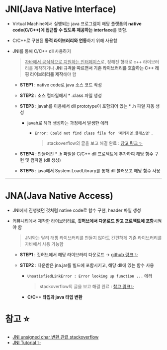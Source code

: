 # JNI(Java Native Interface)

+ Virtual Machine에서 실행되는 java 프로그램이 해당 플랫폼의 **native code(C/C++)에 접근할 수 있도록 제공하는 interface**를 뜻함.
+ C/C++로 구현된 **동적 라이브러리와 연동**하기 위해 사용함 

+ JNI를 통해 C/C++ dll 사용하기
   > <U>자바에서 공식적으로 지원하는 인터페이스</U>로, 정해진 형태로 c++ 라이브러리를 제작하거나 **JNI 규격을 따르면서 기존 라이브러리를 호출하는 C++ 래핑 라이브러리를 제작**해야 함   


   + **STEP1** : native code로 java 소스 코드 작성    
   + **STEP2** : 소스 컴파일해서 * .class 파일 생성    
   + **STEP3** : javah를 이용해서 dll prototype이 포함되어 있는  * .h 파일 자동 생성   


      + javah로 헤더 생성하는 과정에서 발생한 에러 
         + `Error: Could not find class file for '패키지명.클래스명'.`   


            > stackoverflow의 글을 보고 해결 완료 : [참고 링크 ✨](https://stackoverflow.com/questions/19137201/javah-tool-error-could-not-find-class-file-for-hellojni)    


   + **STEP4** : 만들어진 * .h 파일을 C/C++ dll 프로젝트에 추가하여 해당 함수 구현 및 컴파일 (dll 생성)
   + **STEP5** : java에서 System.LoadLibrary를 통해 dll 불러오고 해당 함수 사용

- - - - - - - - - - - - - - - - 

# JNA(Java Native Access)

+ JNI에서 진행했던 것처럼 native code로 함수 구현, header 파일 생성
+ 커뮤니티에서 제작한 라이브러리로, **깃허브에서 다운로드 받고 프로젝트에 포함**시켜야 함   

   > JNI와는 달리 래핑 라이브러리를 만들지 않아도 간편하게 기존 라이브러리를 자바에서 사용 가능함 
   + **STEP1** : 깃허브에서 해당 라이브러리 다운로드 → [github 링크 ✨](https://github.com/java-native-access/jna)   
   + **STEP2** : 다운받은 jna.jar를 빌드에 포함시키고, 해당 dll에 있는 함수 사용   


      + `UnsatisfiedLinkError : Error looking up function ...` 에러   


         > stackoverflow의 글을 보고 해결 완료 : [참고 링크✨](https://stackoverflow.com/questions/10292338/jna-cannot-find-function)

      + **C/C++ 타입과 java 타입 변환**
  

   
   
# 참고 ⭐
+ [JNI unsigned char 변환 관련 stackoverflow](https://stackoverflow.com/questions/25259095/jni-android-jbytearray-to-unsigned-char-and-viceversa)
+ [JNI Tutorial ✨](https://sungcheol-kim.gitbook.io/jni-tutorial/chapter13)
